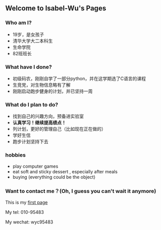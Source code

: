## Welcome to Isabel-Wu's Pages

### Who am I?
- 19岁，是女孩子
- 清华大学大二本科生
- 生命学院
- 82班班长

### What have I done?
- 初级码农，刚刚自学了一部分python，并在这学期选了C语言的课程
- 生竞党，对生物信息略有了解
- 刚刚启动跑步健身的计划，并已坚持一周

### What do I plan to do?
- 找到自己的兴趣方向，预备进实验室
- **认真学习！继续提高绩点！**
- 列计划，更好的管理自己（比如现在正在做的）
- 学好生信
- 跑步计划坚持下去

### hobbies
- play computer games
- eat soft and sticky dessert , especially after meals
- buying (everything could be the object)


### Want to contact me？(Oh, I guess you can't wait it anymore)
This is my [first page](Isabel-Wu.github.io)

My tel: 010-95483

My wechat: wyc95483


